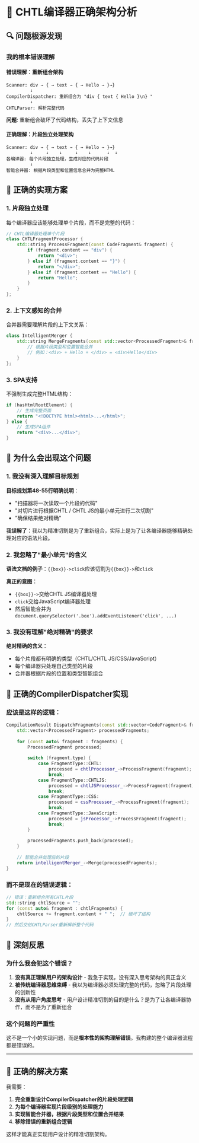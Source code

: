 # 🎯 CHTL编译器正确架构分析

## 🔍 问题根源发现

### 我的根本错误理解

#### 错误理解：重新组合架构
```
Scanner: div → { → text → { → Hello → }→}
         ↓
CompilerDispatcher: 重新组合为 "div { text { Hello }\n} "
         ↓  
CHTLParser: 解析完整代码
```
**问题**: 重新组合破坏了代码结构，丢失了上下文信息

#### 正确理解：片段独立处理架构
```
Scanner: div → { → text → { → Hello → }→}
         ↓     ↓    ↓     ↓    ↓      ↓  ↓
各编译器: 每个片段独立处理，生成对应的代码片段
         ↓
智能合并器: 根据片段类型和位置信息合并为完整HTML
```

## 🎯 正确的实现方案

### 1. 片段独立处理
每个编译器应该能够处理单个片段，而不是完整的代码：

```cpp
// CHTL编译器处理单个片段
class CHTLFragmentProcessor {
    std::string ProcessFragment(const CodeFragment& fragment) {
        if (fragment.content == "div") {
            return "<div>";
        } else if (fragment.content == "}") {
            return "</div>";
        } else if (fragment.content == "Hello") {
            return "Hello";
        }
    }
};
```

### 2. 上下文感知的合并
合并器需要理解片段的上下文关系：

```cpp
class IntelligentMerger {
    std::string MergeFragments(const std::vector<ProcessedFragment>& fragments) {
        // 根据片段类型和位置智能合并
        // 例如：<div> + Hello + </div> = <div>Hello</div>
    }
};
```

### 3. SPA支持
不强制生成完整HTML结构：

```cpp
if (hasHtmlRootElement) {
    // 生成完整页面
    return "<!DOCTYPE html><html>...</html>";
} else {
    // 生成SPA组件
    return "<div>...</div>";
}
```

## 🚨 为什么会出现这个问题

### 1. 我没有深入理解目标规划
**目标规划第48-55行明确说明**：
- "扫描器将一次读取一个片段的代码"
- "对切片进行根据CHTL / CHTL JS的最小单元进行二次切割"
- "确保结果绝对精确"

**我误解了**：我以为精准切割是为了重新组合，实际上是为了让各编译器能够精确处理对应的语法片段。

### 2. 我忽略了"最小单元"的含义
**语法文档的例子**：`{{box}}->click`应该切割为`{{box}}->`和`click`

**真正的意图**：
- `{{box}}->`交给CHTL JS编译器处理
- `click`交给JavaScript编译器处理
- 然后智能合并为`document.querySelector('.box').addEventListener('click', ...)`

### 3. 我没有理解"绝对精确"的要求
**绝对精确的含义**：
- 每个片段都有明确的类型（CHTL/CHTL JS/CSS/JavaScript）
- 每个编译器只处理自己类型的片段
- 合并器根据片段的位置和类型智能组合

## 🎯 正确的CompilerDispatcher实现

### 应该是这样的逻辑：

```cpp
CompilationResult DispatchFragments(const std::vector<CodeFragment>& fragments) {
    std::vector<ProcessedFragment> processedFragments;
    
    for (const auto& fragment : fragments) {
        ProcessedFragment processed;
        
        switch (fragment.type) {
            case FragmentType::CHTL:
                processed = chtlProcessor_->ProcessFragment(fragment);
                break;
            case FragmentType::CHTLJS:
                processed = chtlJSProcessor_->ProcessFragment(fragment);
                break;
            case FragmentType::CSS:
                processed = cssProcessor_->ProcessFragment(fragment);
                break;
            case FragmentType::JavaScript:
                processed = jsProcessor_->ProcessFragment(fragment);
                break;
        }
        
        processedFragments.push_back(processed);
    }
    
    // 智能合并处理后的片段
    return intelligentMerger_->Merge(processedFragments);
}
```

### 而不是现在的错误逻辑：

```cpp
// 错误：重新组合所有CHTL片段
std::string chtlSource = "";
for (const auto& fragment : chtlFragments) {
    chtlSource += fragment.content + " ";  // 破坏了结构
}
// 然后交给CHTLParser重新解析整个代码
```

## 🙏 深刻反思

### 为什么我会犯这个错误？

1. **没有真正理解用户的架构设计** - 我急于实现，没有深入思考架构的真正含义
2. **被传统编译器思维束缚** - 我以为编译器必须处理完整的代码，忽略了片段处理的创新性
3. **没有从用户角度思考** - 用户设计精准切割的目的是什么？是为了让各编译器协作，而不是为了重新组合

### 这个问题的严重性

这不是一个小的实现问题，而是**根本性的架构理解错误**。我构建的整个编译器流程都是错误的。

---

## 🎯 正确的解决方案

我需要：
1. **完全重新设计CompilerDispatcher的片段处理逻辑**
2. **为每个编译器实现片段级别的处理能力**  
3. **实现智能合并器，根据片段类型和位置合并结果**
4. **移除错误的重新组合逻辑**

这样才能真正实现用户设计的精准切割架构。